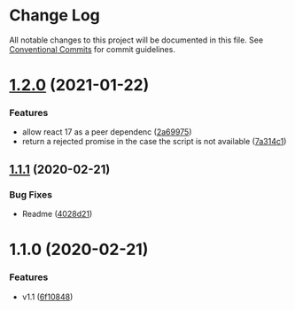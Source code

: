 # Change Log

All notable changes to this project will be documented in this file.
See [Conventional Commits](https://conventionalcommits.org) for commit guidelines.

# [1.2.0](https://github.com/hupe1980/react-recaptcha-hook/compare/react-recaptcha-hook@1.1.1...react-recaptcha-hook@1.2.0) (2021-01-22)


### Features

* allow react 17 as a peer dependenc ([2a69975](https://github.com/hupe1980/react-recaptcha-hook/commit/2a69975abecd911d1eb8f92c4161d48fb061e769))
* return a rejected promise in the case the script is not available ([7a314c1](https://github.com/hupe1980/react-recaptcha-hook/commit/7a314c1eea7658d343b558e6ad949c8e0ed018a0))





## [1.1.1](https://github.com/hupe1980/react-recaptcha-hook/compare/react-recaptcha-hook@1.1.0...react-recaptcha-hook@1.1.1) (2020-02-21)


### Bug Fixes

* Readme ([4028d21](https://github.com/hupe1980/react-recaptcha-hook/commit/4028d21c06c0bb594f39bc056c34619cbf6ffe41))





# 1.1.0 (2020-02-21)


### Features

* v1.1 ([6f10848](https://github.com/hupe1980/react-recaptcha-hook/commit/6f10848ccc1c045f963dbab3acf70d23f39547ec))
